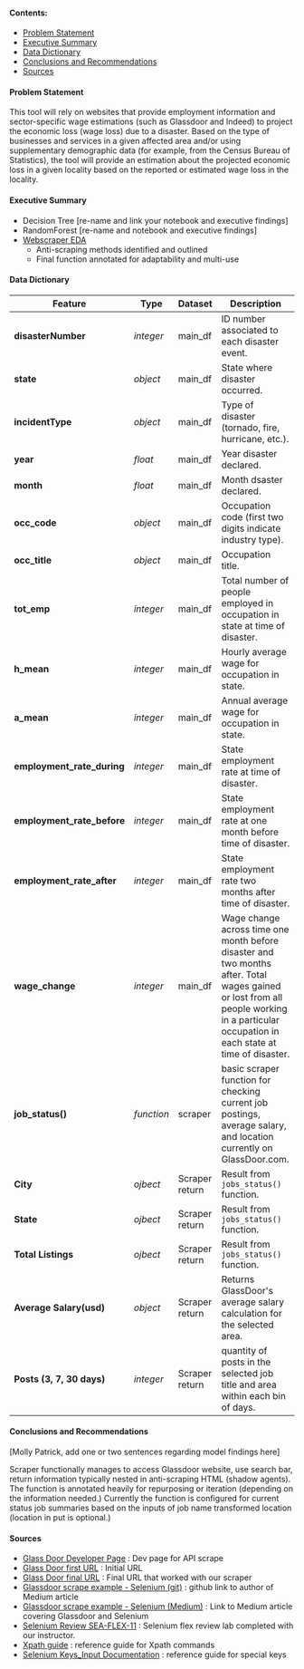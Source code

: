 #### Contents:
- [Problem Statement](#Problem-Statement)
- [Executive Summary](#Executive-Summary)
- [Data Dictionary](#Data-Dictionary)
- [Conclusions and Recommendations](#Conclusions-and-Recommendations)
- [Sources](#Sources)

#### Problem Statement
This tool will rely on websites that provide employment information and sector-specific wage estimations (such as Glassdoor and Indeed) to project the economic loss (wage loss) due to a disaster. Based on the type of businesses and services in a given affected area and/or using supplementary demographic data (for example, from the Census Bureau of Statistics), the tool will provide an estimation about the projected economic loss in a given locality based on the reported or estimated wage loss in the locality.

#### Executive Summary
- Decision Tree [re-name and link your notebook and executive findings]
- RandomForest [re-name and notebook and executive findings]
- [Webscraper EDA](./Glassdoor-Scrape-EDA-FINAL.ipynb)
  - Anti-scraping methods identified and outlined
  - Final function annotated for adaptability and multi-use 




#### Data Dictionary
|Feature|Type|Dataset|Description|
|---|---|---|---|
|**disasterNumber**|*integer*|main_df|ID number associated to each disaster event.|
|**state**|*object*|main_df|State where disaster occurred.|
|**incidentType**|*object*|main_df|Type of disaster (tornado, fire, hurricane, etc.).|
|**year**|*float*|main_df|Year disaster declared.|
|**month**|*float*|main_df|Month dsaster declared.|
|**occ_code**|*object*|main_df|Occupation code (first two digits indicate industry type).|
|**occ_title**|*object*|main_df|Occupation title.|
|**tot_emp**|*integer*|main_df|Total number of people employed in occupation in state at time of disaster.|
|**h_mean**|*integer*|main_df|Hourly average wage for occupation in state.|
|**a_mean**|*integer*|main_df|Annual average wage for occupation in state.|
|**employment_rate_during**|*integer*|main_df|State employment rate at time of disaster.|
|**employment_rate_before**|*integer*|main_df|State employment rate at one month before time of disaster.|
|**employment_rate_after**|*integer*|main_df|State employment rate two months after time of disaster.|
|**wage_change**|*integer*|main_df|Wage change across time one month before disaster and two months after. Total wages gained or lost from all people working in a particular occupation in each state at time of disaster.|
|**job_status()**|*function*|scraper| basic scraper function for checking current job postings, average salary, and location currently on GlassDoor.com.
|**City**|*ojbect*| Scraper return | Result from `jobs_status()` function.
|**State**|*ojbect*| Scraper return | Result from `jobs_status()` function.
|**Total Listings**|*ojbect*| Scraper return | Result from `jobs_status()` function.
|**Average Salary(usd)**|*object* | Scraper return | Returns GlassDoor's average salary calculation for the selected area.
|**Posts (3, 7, 30 days)**|*integer*| Scraper return | quantity of posts in the selected job title and area within each bin of days.

#### Conclusions and Recommendations
[Molly Patrick, add one or two sentences regarding model findings here]

Scraper functionally manages to access Glassdoor website, use search bar, return information typically nested in anti-scraping HTML (shadow agents). The function is annotated heavily for repurposing or iteration (depending on the information needed.) Currently the function is configured for current status job summaries based on the inputs of job name transformed location (location in put is optional.)


#### Sources
- [Glass Door Developer Page](https://www.glassdoor.com/developer/index.htm) : Dev page for API scrape
- [Glass Door first URL](https://www.glassdoor.com/Job/index.htm) : Initial URL
- [Glass Door final URL](https://www.glassdoor.com/Job/jobs.htm?suggestCount=0&suggestChosen=false&clickSource=searchBtn&typedKeyword=data+scientes&sc.keyword=data+scientest&locT=&locId=&jobType=) : Final URL that worked with our scraper
- [Glassdoor scrape example - Selenium (git)](https://github.com/arapfaik/scraping-glassdoor-selenium) : github link to author of Medium article
- [Glassdoor scrape example - Selenium (Medium)](https://medium.com/@jamievaron/to-anyone-who-has-lost-themselves-9c5e3049cb13) : Link to Medium article covering Glassdoor and Selenium
- [Selenium Review SEA-FLEX-11](https://git.generalassemb.ly/charles-rice/SEA-Flex-11/tree/master/08_week/selenium-webscraping) : Selenium flex review lab completed with our instructor.
- [Xpath guide](https://devhints.io/xpath) : reference guide for Xpath commands
- [Selenium Keys_Input Documentation](https://selenium-python.readthedocs.io/api.html) : reference guide for special keys
